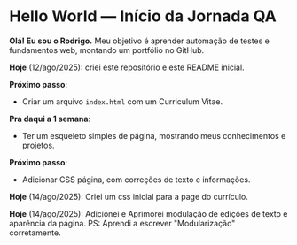 # Hello World — Início da Jornada QA

**Olá! Eu sou o Rodrigo.**
Meu objetivo é aprender automação de testes e fundamentos web, montando um portfólio no GitHub.

**Hoje** (12/ago/2025): criei este repositório e este README inicial.

**Próximo passo**:
- Criar um arquivo `index.html` com um Curriculum Vitae.

**Pra daqui a 1 semana**:
- Ter um esqueleto simples de página, mostrando meus conhecimentos e projetos.

**Próximo passo**:
- Adicionar CSS página, com correções de texto e informações.

**Hoje** (14/ago/2025): Criei um css inicial para a page do currículo. 

**Hoje** (14/ago/2025): Adicionei e Aprimorei modulação de edições de texto e aparência da página. PS: Aprendi a escrever "Modularização" corretamente.
